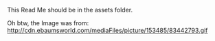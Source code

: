 This Read Me should be in the assets folder. 

Oh btw, the Image was from: http://cdn.ebaumsworld.com/mediaFiles/picture/153485/83442793.gif
